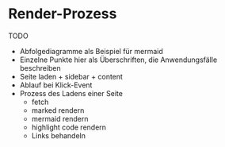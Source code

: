# Render-Prozess

TODO

- Abfolgediagramme als Beispiel für mermaid
- Einzelne Punkte hier als Überschriften, die Anwendungsfälle beschreiben
- Seite laden + sidebar + content
- Ablauf bei Klick-Event
- Prozess des Ladens einer Seite
    - fetch
    - marked rendern
    - mermaid rendern
    - highlight code rendern
    - Links behandeln